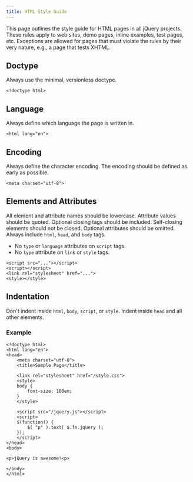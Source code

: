 ```yaml
---
title: HTML Style Guide
---
```


This page outlines the style guide for HTML pages in all jQuery projects. These rules apply to web sites, demo pages, inline examples, test pages, etc. Exceptions are allowed for pages that must violate the rules by their very nature, e.g., a page that tests XHTML.

## Doctype
Always use the minimal, versionless doctype.

```
<!doctype html>
```

## Language

Always define which language the page is written in.

```
<html lang="en">
```

## Encoding

Always define the character encoding. The encoding should be defined as early as possible.

```
<meta charset="utf-8">
```

## Elements and Attributes

All element and attribute names should be lowercase. Attribute values should be quoted. Optional closing tags should be included. Self-closing elements should not be closed. Optional attributes should be omitted. Always include `html`, `head`, and `body` tags.

*   No `type` or `language` attributes on `script` tags.
*   No `type` attribute on `link` or `style` tags.

```
<script src="..."></script>
<script></script>
<link rel="stylesheet" href="...">
<style></style>
```

## Indentation

Don't indent inside `html`, `body`, `script`, or `style`. Indent inside `head` and all other elements.

### Example

```
<!doctype html>
<html lang="en">
<head>
	<meta charset="utf-8">
	<title>Sample Page</title>

	<link rel="stylesheet" href="/style.css">
	<style>
	body {
		font-size: 100em;
	}
	</style>

	<script src="/jquery.js"></script>
	<script>
	$(function() {
		$( "p" ).text( $.fn.jquery );
	});
	</script>
</head>
<body>

<p>jQuery is awesome!<p>

</body>
</html>
```
